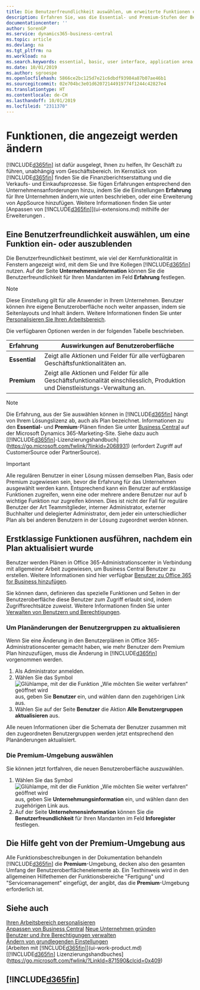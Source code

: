 ```yaml
---
title: Die Benutzerfreundlichkeit auswählen, um erweiterte Funktionen ein- oder auszublenden| Microsoft Docs
description: Erfahren Sie, was die Essential- und Premium-Stufen der Benutzerfreundlichkeit für die Benutzerschnittstelle, Anwendungsbereiche und Ihr Unternehmen bedeutet.
documentationcenter: ''
author: SorenGP
ms.service: dynamics365-business-central
ms.topic: article
ms.devlang: na
ms.tgt_pltfrm: na
ms.workload: na
ms.search.keywords: essential, basic, user interface, application area, experience
ms.date: 10/01/2019
ms.author: sgroespe
ms.openlocfilehash: 5866ce2bc125d7e21c6dbdf93984a87b07ae46b1
ms.sourcegitcommit: 02e704bc3e01d62072144919774f1244c42827e4
ms.translationtype: HT
ms.contentlocale: de-CH
ms.lasthandoff: 10/01/2019
ms.locfileid: "2311370"
---
```

# <a name="change-which-features-are-displayed"></a>Funktionen, die angezeigt werden ändern
[!INCLUDE[d365fin](includes/d365fin_md.md)] ist dafür ausgelegt, Ihnen zu helfen, Ihr Geschäft zu führen, unabhängig vom Geschäftsbereich. Im Kernstück von [!INCLUDE[d365fin](includes/d365fin_md.md)] finden Sie die Finanzberichtserstattung und die Verkaufs- und Einkaufsprozesse. Sie fügen Erfahrungen entsprechend den Unternehmensanforderungen hinzu, indem Sie die Einstellungen **Erfahrung** für Ihre Unternehmen ändern,wie unten beschrieben, oder eine Erweiterung von AppSource hinzufügen. Weitere Informationen finden Sie unter [Anpassen von [!INCLUDE[d365fin](includes/d365fin_md.md)]](ui-extensions.md) mithilfe der Erweiterungen .

## <a name="choosing-a-user-experience-to-show-or-hide-features"></a>Eine Benutzerfreundlichkeit auswählen, um eine Funktion ein-  oder auszublenden
Die Benutzerfreundlichkeit bestimmt, wie viel der Kernfunktionalität in Fenstern angezeigt wird, mit dem Sie und Ihre Kollegen [!INCLUDE[d365fin](includes/d365fin_md.md)] nutzen. Auf der Seite **Unternehmensinformation** können Sie die Benutzerfreundlichkeit für Ihren Mandanten im Feld **Erfahrung** festlegen.

> [!NOTE]  
> Diese Einstellung gilt für alle Anwender in Ihrem Unternehmen. Benutzer können ihre eigene Benutzeroberfläche noch weiter anpassen, indem sie Seitenlayouts und Inhalt ändern. Weitere Informationen finden Sie unter [Personalisieren Sie Ihren Arbeitsbereich](ui-personalization-user.md).  

Die verfügbaren Optionen werden in der folgenden Tabelle beschrieben.

| Erfahrung | Auswirkungen auf Benutzeroberfläche |
| --- | --- |
| **Essential** |Zeigt alle Aktionen und Felder für alle verfügbaren Geschäftsfunktionalitäten an.|
| **Premium** |Zeigt alle Aktionen und Felder für alle Geschäftsfunktionalität einschliesslich, Produktion und Dienstleistungs-Verwaltung an.|

> [!NOTE]  
> Die Erfahrung, aus der Sie auswählen können in [!INCLUDE[d365fin](includes/d365fin_md.md)] hängt von Ihrem Lösungslizenz ab, auch als Plan bezeichnet. Informationen zu den **Essential**- und **Premium**-Plänen finden Sie unter [Business Central](https://go.microsoft.com/fwlink/?linkid=870242) auf der Microsoft Dynamics 365-Marketing-Site. Siehe dazu auch [[!INCLUDE[d365fin](includes/d365fin_md.md)]-Lizenzierungshandbuch](https://go.microsoft.com/fwlink/?linkid=2068931) (erfordert Zugriff auf CustomerSource oder PartnerSource).

> [!IMPORTANT]  
> Alle regulären Benutzer in einer Lösung müssen demselben Plan, Basis oder Premium zugewiesen sein, bevor die Erfahrung für das Unternehmen ausgewählt werden kann. Entsprechend kann ein Benutzer auf erstklassige Funktionen zugreifen, wenn eine oder mehrere andere Benutzer nur auf  b wichtige Funktion nur zugreifen können. Dies ist nicht der Fall für reguläre Benutzer der Art Teammitglieder, interner Administrator, externer Buchhalter und delegierter Administrator, dem jeder ein unterschiedlicher Plan als bei anderen Benutzern in der Lösung zugeordnet werden können.

## <a name="enabling-premium-features-after-upgrading-a-plan"></a>Erstklassige Funktionen ausführen, nachdem ein Plan aktualisiert wurde
Benutzer werden Plänen in Office 365-Administrationscenter in Verbindung mit allgemeiner Arbeit zugewiesen, um Business Central Benutzer zu erstellen. Weitere Informationen sind hier verfügbar [Benutzer zu Office 365 for Business hinzufügen](https://support.office.com/en-us/article/Add-users-to-Office-365-for-business-435ccec3-09dd-4587-9ebd-2f3cad6bc2bc).

Sie können dann, definieren das spezielle Funktionen und Seiten in der Benutzeroberfläche diese Benutzer zum Zugriff erlaubt sind, indem Zugriffsrechtsätze zuweist. Weitere Informationen finden Sie unter [Verwalten von Benutzern und Berechtigungen](ui-how-users-permissions.md).

### <a name="to-update-plan-changes-in-users-groups"></a>Um Planänderungen der Benutzergruppen zu aktualisieren
Wenn Sie eine Änderung in den Benutzerplänen in Office 365-Administrationscenter gemacht haben, wie mehr Benutzer dem Premium Plan hinzuzufügen, muss die Änderung in [!INCLUDE[d365fin](includes/d365fin_md.md)] vorgenommen werden.

1. Als Administrator anmelden.
2. Wählen Sie das Symbol ![Glühlampe, mit der die Funktion „Wie möchten Sie weiter verfahren“ geöffnet wird](media/ui-search/search_small.png "Wie möchten Sie weiter verfahren?") aus, geben Sie **Benutzer** ein, und wählen dann den zugehörigen Link aus.
3. Wählen Sie auf der Seite **Benutzer** die Aktion **Alle Benutzergruppen aktualisieren** aus.

Alle neuen Informationen über die Schemata der Benutzer zusammen mit den zugeordneten Benutzergruppen werden jetzt entsprechend den Planänderungen aktualisiert.

### <a name="to-select-the-premium-experience"></a>Die Premium-Umgebung auswählen
Sie können jetzt fortfahren, die neuen Benutzeroberfläche auszuwählen.
1. Wählen Sie das Symbol ![Glühlampe, mit der die Funktion „Wie möchten Sie weiter verfahren“ geöffnet wird](media/ui-search/search_small.png "Wie möchten Sie weiter verfahren?") aus, geben Sie **Unternehmungsinformation** ein, und wählen dann den zugehörigen Link aus.
2. Auf der Seite **Unternehmensinformation** können Sie die **Benutzerfreundlichkeit** für Ihren Mandanten im Feld **Inforegister** festlegen.

## <a name="help-assumes-premium-experience"></a>Die Hilfe geht von der Premium-Umgebung aus
Alle Funktionsbeschreibungen in der Dokumentation behandeln [!INCLUDE[d365fin](includes/d365fin_md.md)] die **Premium**-Umgebung, decken also den gesamten Umfang der Benutzeroberflächenelemente ab. Ein Texthinweis wird in den allgemeinen Hilfethemen der Funktionsbereiche "Fertigung" und "Servicemanagement" eingefügt, der angibt, das die **Premium**-Umgebung erforderlich ist.

## <a name="see-also"></a>Siehe auch
[Ihren Arbeitsbereich personalisieren](ui-personalization-user.md)  
[Anpassen von Business Central](ui-customizing-overview.md)
[Neue Unternehmen gründen](about-new-company.md)  
[Benutzer und ihre Berechtigungen verwalten](ui-how-users-permissions.md)    
[Ändern von grundlegenden Einstellungen](ui-change-basic-settings.md)  
[Arbeiten mit [!INCLUDE[d365fin](includes/d365fin_md.md)]](ui-work-product.md)  
[[!INCLUDE[d365fin](includes/d365fin_md.md)] Lizenzierungshandbuches](https://go.microsoft.com/fwlink/?LinkId=871590&clcid=0x409)

## [!INCLUDE[d365fin](includes/free_trial_md.md)]  
